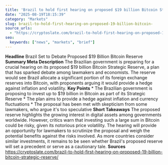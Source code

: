 ```yaml
---
title: 'Brazil to hold first hearing on proposed $19 billion Bitcoin Strategic Reserve'
date: "2025-08-19T18:15:39"
category: "Markets"
slug: brazil-to-hold-first-hearing-on-proposed-19-billion-bitcoin-
source_urls:
  - "https://cryptoslate.com/brazil-to-hold-first-hearing-on-proposed-19-billion-bitcoin-strategic-reserve/"
seo:
  keywords: ["news", "markets", "brief"]
---
```

**Headline** Brazil Set to Debate Proposed $19 Billion Bitcoin Reserve  **Summary Meta Description** The Brazilian government is preparing for a crucial hearing on its proposed $19 billion Bitcoin Strategic Reserve, a plan that has sparked debate among lawmakers and economists. The reserve would see Brazil allocate a significant portion of its foreign exchange reserves into Bitcoin, with proponents arguing it would provide a hedge against inflation and volatility.  **Key Points**  * The Brazilian government is proposing to invest up to $19 billion in Bitcoin as part of its Strategic Reserve * The plan aims to provide a hedge against inflation and currency fluctuations * The proposal has been met with skepticism from some lawmakers, who argue it's too speculative  **Short Takeaways** The proposed reserve highlights the growing interest in digital assets among governments worldwide. However, critics warn that investing such a large sum in Bitcoin could be risky, given its notorious price volatility.  The hearing will provide an opportunity for lawmakers to scrutinize the proposal and weigh the potential benefits against the risks involved. As more countries consider similar investments, it remains to be seen whether Brazil's proposed reserve will set a precedent or serve as a cautionary tale.  **Sources** https://cryptoslate.com/brazil-to-hold-first-hearing-on-proposed-19-billion-bitcoin-strategic-reserve/ 
